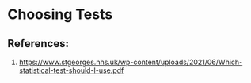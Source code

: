 # Choosing Tests

## References:
1. https://www.stgeorges.nhs.uk/wp-content/uploads/2021/06/Which-statistical-test-should-I-use.pdf